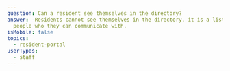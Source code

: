 ```yaml
---
question: Can a resident see themselves in the directory?
answer: -Residents cannot see themselves in the directory, it is a list of
  people who they can communicate with.
isMobile: false
topics:
  - resident-portal
userTypes:
  - staff
---
```

